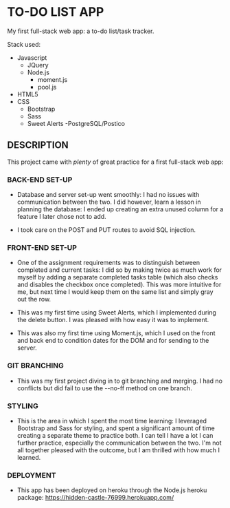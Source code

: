 # TO-DO LIST APP
My first full-stack web app: a to-do list/task tracker.

Stack used: 
- Javascript
    - JQuery
    - Node.js
        - moment.js
        - pool.js
- HTML5
- CSS
    - Bootstrap
    - Sass
    - Sweet Alerts
-PostgreSQL/Postico


## DESCRIPTION 
This project came with *plenty* of great practice for a first full-stack web app:

### BACK-END SET-UP   
- Database and server set-up went smoothly: I had no issues with communication between the two. I did however, learn a lesson in planning the database: I ended up creating an extra unused column for a feature I later chose not to add. 

- I took care on the POST and PUT routes to avoid SQL injection.

### FRONT-END SET-UP
- One of the assignment requirements was to distinguish between completed and current tasks: I did so by making twice as much work for myself by adding a separate completed tasks table (which also checks and disables the checkbox once completed). This was more intuitive for me, but next time I would keep them on the same list and simply gray out the row. 

- This was my first time using Sweet Alerts, which I implemented during the delete button. I was pleased with how easy it was to implement. 

- This was also my first time using Moment.js, which I used on the front and back end to condition dates for the DOM and for sending to the server. 

### GIT BRANCHING
- This was my first project diving in to git branching and merging. I had no conflicts but did fail to use the --no-ff method on one branch. 


### STYLING
- This is the area in which I spent the most time learning: I leveraged Bootstrap and Sass for styling, and spent a significant amount of time creating a separate theme to practice both. I can tell I have a lot I can further practice, especially the communication between the two. I'm not all together pleased with the outcome, but I am thrilled with how much I learned. 

### DEPLOYMENT
- This app has been deployed on heroku through the Node.js heroku package: https://hidden-castle-76999.herokuapp.com/
